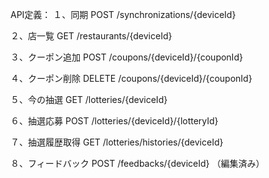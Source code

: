 API定義：
１、同期
POST /synchronizations/{deviceId}

２、店一覧
GET /restaurants/{deviceId}

３、クーポン追加
POST /coupons/{deviceId}/{couponId}

４、クーポン削除
DELETE /coupons/{deviceId}/{couponId}

５、今の抽選
GET /lotteries/{deviceId}

６、抽選応募
POST /lotteries/{deviceId}/{lotteryId}

７、抽選履歴取得
GET /lotteries/histories/{deviceId}

８、フィードバック
POST /feedbacks/{deviceId} （編集済み）